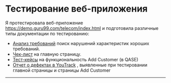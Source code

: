 # Тестирование веб-приложения 

Я протестировала веб-приложение https://demo.guru99.com/telecom/index.html и подготовила различные типы документации по тестированию:

<ul>
  <li>  <a href="https://docs.google.com/spreadsheets/d/1o-laF3DZq6i7y1A-yCzjBAgtUJ7EwFgh8RUM4VHKYAg/edit?usp=sharing">
  Анализ требований</a> поиск нарушений характеристик хороших требований. </li> 
  <li>  <a href="https://docs.google.com/spreadsheets/d/1OOHk4dqaaz356yeh18xzqljIi0pcEM7qUNwzocmXCwI/edit?usp=sharing">
  Чек-лист</a> на главную страницу. </li>
  <li>  <a href="https://github.com/LenaraKisheva/testingGuru99/blob/main/TestqaseGuru99.pdf">
  Тест-кейсы</a> на функциональность Add Customer (в QASE) </li> 
  <li>  <a href="https://drive.google.com/drive/folders/1LDIQCTsDS9k8xoLzWff0JUVrvoX7JhCC?usp=sharing">
  Отчет о дефектах в YouTrack</a> , выявленные при тестировании главной страницы и страницы Add Customer </li> 
</ul>

---

